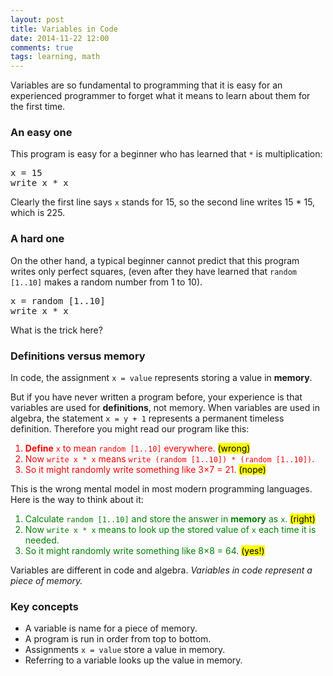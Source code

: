 ```yaml
---
layout: post
title: Variables in Code
date: 2014-11-22 12:00
comments: true
tags: learning, math
---
```


Variables are so fundamental to programming that it is easy
for an experienced programmer to forget what it means
to learn about them for the first time.

### An easy one

This program is easy for a beginner who has learned that
<code>*</code> is multiplication:

<pre class="examp">
x = 15
write x * x
</pre>

Clearly the first line says <code>x</code> stands for 15,
so the second line writes 15 * 15, which is 225.

### A hard one

On the other hand, a typical beginner cannot predict that
this program writes only perfect squares, (even after they
have learned that <code>random [1..10]</code> makes a
random number from 1 to 10).

<pre class="examp">
x = random [1..10]
write x * x
</pre>

What is the trick here?

### Definitions versus memory

In code, the assignment <code>x = value</code> represents
storing a value in <strong>memory</strong>.

But if you have never written a program before, your experience
is that variables are used for <strong>definitions</strong>,
not memory.  When variables are used in algebra, the
statement <code>x = y + 1</code> represents a permanent
timeless definition.  Therefore you might read our program
like this:

<ol style="color:red">
<li><strong>Define</strong> <code>x</code> to mean
    <code>random [1..10]</code> everywhere.
    <mark>(wrong)</mark>
<li>Now <code>write x &ast; x</code> means
    <code>write (random [1..10]) &ast; (random [1..10])</code>.
<li>So it might randomly write something like 3&times;7 = 21.
    <mark>(nope)</mark>
</ol>

This is the wrong mental model in most modern
programming languages.  Here is the way to think about it:

<ol style="color:green">
<li>Calculate <code>random [1..10]</code> and store the answer in
   <strong>memory</strong> as <code>x</code>.  <mark>(right)</mark>
<li>Now <code>write x * x</code> means to look up the stored value of
   <code>x</code> each time it is needed.
<li>So it might randomly write something like 8&times;8 = 64.
    <mark>(yes!)</mark>
</ol>

Variables are different in code and algebra.
<em>Variables in code represent a piece of memory.</em>

### Key concepts

 - A variable is name for a piece of memory.
 - A program is run in order from top to bottom.
 - Assignments <code>x = value</code> store a value in memory.
 - Referring to a variable looks up the value in memory.

